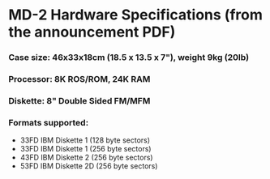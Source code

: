 # MD-2 Hardware Specifications (from the announcement PDF)

### Case size: 46x33x18cm (18.5 x 13.5 x 7"), weight 9kg (20lb)

### Processor: 8K ROS/ROM, 24K RAM

### Diskette: 8" Double Sided FM/MFM

### Formats supported:
- 33FD IBM Diskette 1 (128 byte sectors) 
- 33FD IBM Diskette 1 (256 byte sectors) 
- 43FD IBM Diskette 2 (256 byte sectors)
- 53FD IBM Diskette 2D (256 byte sectors)

